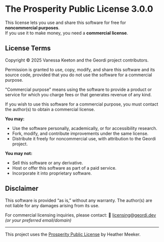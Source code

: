 # The Prosperity Public License 3.0.0

This license lets you use and share this software for free for **noncommercial purposes**.  
If you use it to make money, you need a **commercial license**.

## License Terms

Copyright © 2025 Vanessa Keeton and the Geordi project contributors.

Permission is granted to use, copy, modify, and share this software and its source code,
provided that you do not use the software for a commercial purpose.

"Commercial purpose" means using the software to provide a product or service for which you charge fees or that generates revenue of any kind.

If you wish to use this software for a commercial purpose, you must contact the author(s)
to obtain a commercial license.

**You may:**
- Use the software personally, academically, or for accessibility research.
- Fork, modify, and contribute improvements under the same license.
- Distribute it freely for noncommercial use, with attribution to the Geordi project.

**You may not:**
- Sell this software or any derivative.
- Host or offer this software as part of a paid service.
- Incorporate it into proprietary software.

## Disclaimer

This software is provided “as is,” without any warranty.
The author(s) are not liable for any damages arising from its use.

For commercial licensing inquiries, please contact:
📧 licensing@geordi.dev  *(or your preferred email/domain)*

---

This project uses the [Prosperity Public License](https://prosperitylicense.com/versions/3.0.0) by Heather Meeker.
